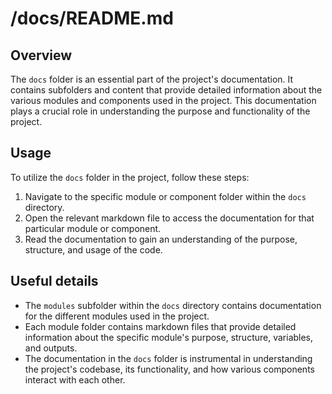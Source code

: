 # /docs/README.md

## Overview
The `docs` folder is an essential part of the project's documentation. It contains subfolders and content that provide detailed information about the various modules and components used in the project. This documentation plays a crucial role in understanding the purpose and functionality of the project.

## Usage
To utilize the `docs` folder in the project, follow these steps:

1. Navigate to the specific module or component folder within the `docs` directory.
2. Open the relevant markdown file to access the documentation for that particular module or component.
3. Read the documentation to gain an understanding of the purpose, structure, and usage of the code.

## Useful details
- The `modules` subfolder within the `docs` directory contains documentation for the different modules used in the project.
- Each module folder contains markdown files that provide detailed information about the specific module's purpose, structure, variables, and outputs.
- The documentation in the `docs` folder is instrumental in understanding the project's codebase, its functionality, and how various components interact with each other.